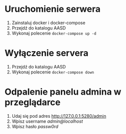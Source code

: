 # Uruchomienie serwera
1. Zainstaluj docker i docker-compose
2. Przejdź do katalogu AASD
3. Wykonaj polecenie ```docker-compose up -d```

# Wyłączenie servera
1. Przejdź do katalogu AASD
2. Wykonaj polecenie ```docker-compose down```


# Odpalenie panelu admina w przeglądarce
1. Udaj się pod adres http://127.0.0.1:5280/admin
2. Wpisz username *admin@localhost*
3. Wpisz hasło *passw0rd*